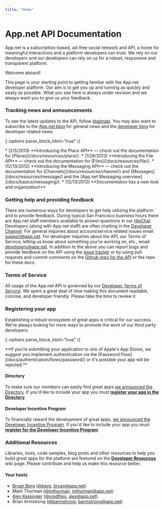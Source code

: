 ```yaml
---
title: "Home"
---
```


# App.net API Documentation

App.net is a subscription-based, ad-free social network and API, a home for meaningful interactions and a platform developers can trust. We rely on our developers and our developers can rely on us for a robust, responsive and transparent platform. 

Welcome aboard!

This page is your starting point to getting familiar with the App.net developer platform. Our aim is to get you up and running as quickly and easily as possible. What you see here is always under revision and we always want you to give us your feedback.

### Tracking news and announcements

To see the latest updates to the API, follow [@adnapi](http://alpha.app.net/adnapi). You may also want to subscribe to the [App.net blog](http://blog.app.net/) for general news and the [developer blog](http://devblog.app.net/) for developer related news.

{::options parse_block_html="true" /}
<div class="alert alert-success alert-block">
* (2/5/2013) **Introducing the Place API** — check out the documentation for [Places](/docs/resources/place/).
* (1/28/2013) **Introducing the File API** — check out the documentation for [Files](/docs/resources/file/).
* (12/13/2012) **Introducing the Messaging API** — check out the documentation for [Channels](/docs/resources/channel/) and [Messages](/docs/resources/message/) and the [App.net Messaging overview](/docs/basics/messaging/).
* (12/13/2012) **Documentation has a new look and organization!**
</div>

### Getting help and providing feedback

There are numerous ways for developers to get help utilizing the platform and to provide feedback. During typical San Francisco business hours there are App.net staff members available to answer questions in our [HipChat](http://www.hipchat.com/garqCaGOZ). Developers (along with App.net staff) are often chatting in the [Developer Channel](http://patter-app.net/room.html?channel=1383). For general inquiries about account/service related issues email [support@app.net](mailto:support@app.net). For developer inquiries about the API, our Terms of Service, letting us know about something you're working on, etc., email [developers@app.net](mailto:developers@app.net). In addition to the above you can report bugs and provide feedback on the API using the [issue tracker](https://github.com/appdotnet/api-spec/issues) or by using pull requests and commit comments on the [Github repo for the API](https://github.com/appdotnet/api-spec/) or the repo for these docs.

### Terms of Service

All usage of the App.net API is governed by our [Developer Terms of Service]( https://account.app.net/legal/developer-terms/). We spent a great deal of time making this document readable, concise, and developer friendly. Please take the time to review it. 

### Registering your app

Establishing a robust ecosystem of great apps is critical for our success. We're always looking for more ways to promote the work of our third party developers.

{::options parse_block_html="true" /}
<div class="alert alert-error alert-block">
**If you're submitting your application to one of Apple's App Stores, we suggest you implement authentication via the [Password Flow](/docs/authentication/flows/password/) or it's possible your app will be rejected.**
</div>

#### Directory

To make sure our members can easily find great apps [we announced the Directory](http://blog.app.net/2012/10/17/app-net-directory/). If you'd like to include your app you must [**register your app in the Directory**](https://alpha.app.net/developer/apps/).

#### Developer Incentive Program

To financially reward the development of great apps, [we announced the Developer Incentive Program](http://blog.app.net/2012/09/27/announcing-the-app-net-developer-incentive-program/). If you'd like to include your app you must [**register for the Developer Incentive Program**](https://alpha.app.net/developer/enrollment/). 

### Additional Resources

Libraries, tools, code samples, blog posts and other resources to help you build great apps for the platform are featured on the [**Developer Resources**](https://github.com/appdotnet/api-spec/wiki/Developer-Resources) wiki page. Please contribute and help us make this resource better.

#### Your hosts

* [Bryan Berg](http://ber.gd) ([@berg](https://alpha.app.net/berg), [bryan@app.net](mailto:bryan@app.net))
* Mark Thurman ([@mthurman](https://alpha.app.net/mthurman), [mthurman@app.net](mthurman@app.net))
* [Alex Kessinger](http://alexkessinger.net) ([@voidfiles](https://alpha.app.net/voidfiles), [alex@app.net](mailto:alex@app.net))
* Brian Armstrong ([@barmstrong](https://alpha.app.net/barmstrong), [barmstrong@app.net](mailto:barmstrong@app.net))
